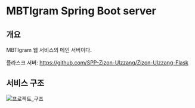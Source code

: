 # MBTIgram Spring Boot server
## 개요
MBTIgram 웹 서비스의 메인 서버이다.

플라스크 서버: <https://github.com/SPP-Zizon-Ulzzang/Zizon-Ulzzang-Flask>
## 서비스 구조
![프로젝트_구조](https://github.com/SPP-Zizon-Ulzzang/Zizon-Ulzzang-Flask/assets/50133922/f3a749f5-bd33-4e66-9c1c-62559b72e1fd)
